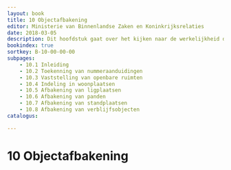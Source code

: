 ```yaml
---
layout: book
title: 10 Objectafbakening
editor: Ministerie van Binnenlandse Zaken en Koninkrijksrelaties
date: 2018-03-05
description: Dit hoofdstuk gaat over het kijken naar de werkelijkheid door de bril van de BAG, met de bedoeling om de objecten te herkennen waarover de BAG gegevens bijhoudt.
bookindex: true
sortkey: B-10-00-00-00
subpages:
    - 10.1 Inleiding
    - 10.2 Toekenning van nummeraanduidingen
    - 10.3 Vaststelling van openbare ruimten
    - 10.4 Indeling in woonplaatsen
    - 10.5 Afbakening van ligplaatsen
    - 10.6 Afbakening van panden
    - 10.7 Afbakening van standplaatsen
    - 10.8 Afbakening van verblijfsobjecten
catalogus:

---
```


# 10 Objectafbakening
